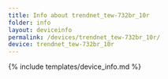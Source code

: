 ```yaml
---
title: Info about trendnet_tew-732br_10r
folder: info
layout: deviceinfo
permalink: /devices/trendnet_tew-732br_10r/
device: trendnet_tew-732br_10r
---
```

{% include templates/device_info.md %}
